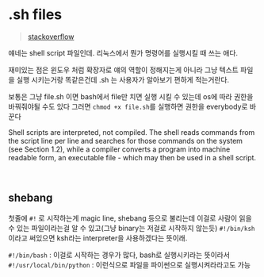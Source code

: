 # .sh files
>[stackoverflow](https://stackoverflow.com/questions/13805295/whats-a-sh-file)

얘네는 shell script 파일인데. 리눅스에서 뭔가 명령어를 실행시킬 때 쓰는 애다.

재미있는 점은 윈도우 처럼 확장자로 얘의 역할이 정해지는게 아니라 그냥 텍스트 파일을 실행 시키는거랑 똑같은건데 .sh 는 사용자가 알아보기 편하게 적는거란다.

보통은 그냥 file.sh 이면 bash에서 file만 치면 실행 시킬 수 있는데 os에 따라 권한을 바꿔줘야될 수도 있다 그러면 `chmod +x file.sh`를 실행하면 권한을 everybody로 바꾼다

Shell scripts are interpreted, not compiled. The shell reads commands from the script line per line and searches for those commands on the system (see Section 1.2), while a compiler converts a program into machine readable form, an executable file - which may then be used in a shell script.


<br>

## shebang
첫줄에 `#!` 로 시작하는게 magic line, shebang 등으로 불리는데 이걸로 사람이 읽을 수 있는 파일이라는걸 알 수 있고(그냥 binary는 저걸로 시작하지 않는듯) `#!/bin/ksh` 이라고 써있으면 ksh라는 interpreter을 사용하겠다는 뜻이래.

`#!/bin/bash` : 이걸로 시작하는 경우가 많다, bash로 실행시키라는 뜻이라서
`#!/usr/local/bin/python` : 이런식으로 파일을 파이썬으로 실행시켜라라고도 가능


